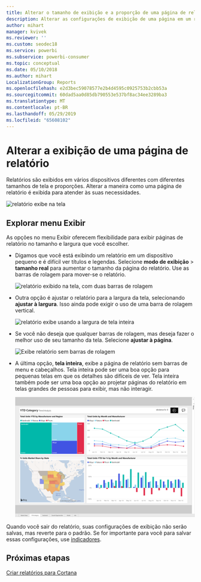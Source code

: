 ```yaml
---
title: Alterar o tamanho de exibição e a proporção de uma página de relatório
description: Alterar as configurações de exibição de uma página em um relatório do Power BI
author: mihart
manager: kvivek
ms.reviewer: ''
ms.custom: seodec18
ms.service: powerbi
ms.subservice: powerbi-consumer
ms.topic: conceptual
ms.date: 05/10/2018
ms.author: mihart
LocalizationGroup: Reports
ms.openlocfilehash: e2d3bec59078577e2b4d4595c0925753b2cbb53a
ms.sourcegitcommit: 60dad5aa0d85db790553e537bf8ac34ee3289ba3
ms.translationtype: MT
ms.contentlocale: pt-BR
ms.lasthandoff: 05/29/2019
ms.locfileid: "65608102"
---
```

# <a name="change-the-display-of-a-report-page"></a>Alterar a exibição de uma página de relatório
Relatórios são exibidos em vários dispositivos diferentes com diferentes tamanhos de tela e proporções.  Alterar a maneira como uma página de relatório é exibida para atender às suas necessidades.    

![relatório exibe na tela](media/end-user-report-view/power-bi-report.png)

## <a name="explore-the-view-menu"></a>Explorar menu Exibir
As opções no menu Exibir oferecem flexibilidade para exibir páginas de relatório no tamanho e largura que você escolher.

- Digamos que você está exibindo um relatório em um dispositivo pequeno e é difícil ver títulos e legendas.  Selecione **modo de exibição** > **tamanho real** para aumentar o tamanho da página do relatório. Use as barras de rolagem para mover-se o relatório. 

    ![relatório exibido na tela, com duas barras de rolagem](media/end-user-report-view/power-bi-actual-size-new.png)


- Outra opção é ajustar o relatório para a largura da tela, selecionando **ajustar à largura**. Isso ainda pode exigir o uso de uma barra de rolagem vertical.

  ![relatório exibe usando a largura de tela inteira](media/end-user-report-view/power-bi-fit-to-width-new.png)

- Se você não deseja que qualquer barras de rolagem, mas deseja fazer o melhor uso de seu tamanho da tela.  Selecione **ajustar à página**.

   ![Exibe relatório sem barras de rolagem](media/end-user-report-view/power-bi-fit-to-width.png)

   
- A última opção, **tela inteira**, exibe a página de relatório sem barras de menu e cabeçalhos. Tela inteira pode ser uma boa opção para pequenas telas em que os detalhes são difíceis de ver.  Tela inteira também pode ser uma boa opção ao projetar páginas do relatório em telas grandes de pessoas para exibir, mas não interagir.  

    ![relatório exibido em tela inteira](media/end-user-report-view/power-bi-full-screen.png)

Quando você sair do relatório, suas configurações de exibição não serão salvas, mas reverte para o padrão. Se for importante para você para salvar essas configurações, use [indicadores](end-user-bookmarks.md). 

## <a name="next-steps"></a>Próximas etapas
[Criar relatórios para Cortana](../service-cortana-answer-cards.md)
